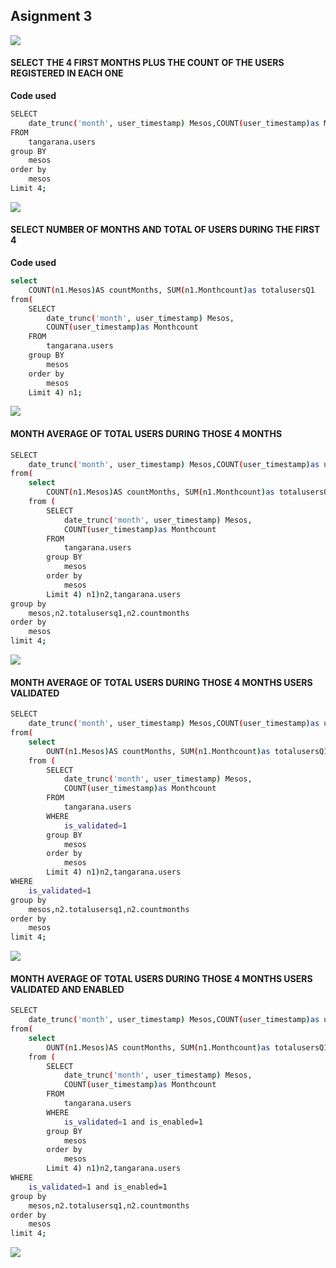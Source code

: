 ## **Asignment 3**

![](https://github.com/Polp11/DAM18-technology-crashcourse.git/images/A3Q.png)
#### SELECT THE 4 FIRST MONTHS PLUS THE COUNT OF THE USERS REGISTERED IN EACH ONE
**Code used**
```sh
SELECT 
	date_trunc('month', user_timestamp) Mesos,COUNT(user_timestamp)as Monthcount
FROM
    tangarana.users
group BY
	mesos
order by 
	mesos
Limit 4;
```

![](https://github.com/Polp11/DAM18-technology-crashcourse.git/images/A3P1.png)


#### SELECT NUMBER OF MONTHS AND TOTAL OF USERS DURING THE FIRST 4 
**Code used**
```sh
select 
	COUNT(n1.Mesos)AS countMonths, SUM(n1.Monthcount)as totalusersQ1
from(
	SELECT
		date_trunc('month', user_timestamp) Mesos,
		COUNT(user_timestamp)as Monthcount
	FROM
		tangarana.users
	group BY
		mesos
	order by 
		mesos
	Limit 4) n1;

```
![](https://github.com/Polp11/DAM18-technology-crashcourse.git/images/A3P2.png)

#### MONTH AVERAGE OF TOTAL USERS DURING THOSE 4 MONTHS 
```sh
SELECT 
	date_trunc('month', user_timestamp) Mesos,COUNT(user_timestamp)as userscount, n2.countmonths, n2.totalusersq1,(n2.totalusersq1/n2.countmonths) as Avg_month, ((COUNT(user_timestamp)*100000/n2.totalusersq1)) as x100_month
from(
	select 
		COUNT(n1.Mesos)AS countMonths, SUM(n1.Monthcount)as totalusersQ1
	from (
		SELECT
			date_trunc('month', user_timestamp) Mesos,
			COUNT(user_timestamp)as Monthcount
		FROM
			tangarana.users
		group BY
			mesos
		order by 
			mesos
		Limit 4) n1)n2,tangarana.users
group by 
	mesos,n2.totalusersq1,n2.countmonths
order by 
	mesos
limit 4;

```
![](https://github.com/Polp11/DAM18-technology-crashcourse.git/images/A3P3.png)

#### MONTH AVERAGE OF TOTAL USERS DURING THOSE 4 MONTHS USERS VALIDATED 
```sh
SELECT 
	date_trunc('month', user_timestamp) Mesos,COUNT(user_timestamp)as userscount, n2.countmonths, n2.totalusersq1,(n2.totalusersq1/n2.countmonths) as Avg_month, ((COUNT(user_timestamp)*100000/n2.totalusersq1)) as x100_month
from(
	select 
		OUNT(n1.Mesos)AS countMonths, SUM(n1.Monthcount)as totalusersQ1
	from (
		SELECT
			date_trunc('month', user_timestamp) Mesos,
			COUNT(user_timestamp)as Monthcount
		FROM
			tangarana.users
		WHERE 
			is_validated=1 
		group BY
			mesos
		order by 
			mesos
		Limit 4) n1)n2,tangarana.users
WHERE 
	is_validated=1 
group by 
	mesos,n2.totalusersq1,n2.countmonths
order by 
	mesos 
limit 4;

```
![](https://github.com/Polp11/DAM18-technology-crashcourse.git/images/A3P4.png)

#### MONTH AVERAGE OF TOTAL USERS DURING THOSE 4 MONTHS USERS VALIDATED AND ENABLED
```sh
SELECT 
	date_trunc('month', user_timestamp) Mesos,COUNT(user_timestamp)as userscount, n2.countmonths, n2.totalusersq1,(n2.totalusersq1/n2.countmonths) as Avg_month, ((COUNT(user_timestamp)*100000/n2.totalusersq1)) as x100_month
from(
	select 
		OUNT(n1.Mesos)AS countMonths, SUM(n1.Monthcount)as totalusersQ1
	from (
		SELECT
			date_trunc('month', user_timestamp) Mesos,
			COUNT(user_timestamp)as Monthcount
		FROM
			tangarana.users
		WHERE 
			is_validated=1 and is_enabled=1
		group BY
			mesos
		order by 
			mesos
		Limit 4) n1)n2,tangarana.users
WHERE 
	is_validated=1 and is_enabled=1
group by 
	mesos,n2.totalusersq1,n2.countmonths
order by 
	mesos 
limit 4;
```
![](https://github.com/Polp11/DAM18-technology-crashcourse.git/images/A3P4.png)